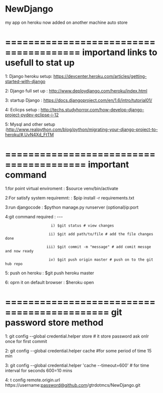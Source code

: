 NewDjango
=========
my app on heroku
now added on another machine
auto store

=======================================
importand links to usefull to stat up
=======================================
1: Django heroku setup: https://devcenter.heroku.com/articles/getting-started-with-django

2: Django full set up : http://www.deploydjango.com/heroku/index.html

3: startup Django : https://docs.djangoproject.com/en/1.6/intro/tutorial01/ 

4: Eclicps setup : http://techs.studyhorror.com/how-develop-django-project-pydev-eclipse-i-12

5: Mysql and other setup :http://www.realpython.com/blog/python/migrating-your-django-project-to-heroku/#.UvN4Xd_FtTM

========================================
important command 
========================================
1:for point virtual enviroment : $source venv/bin/activate

2:For satisfy system requiremnt: : $pip install -r requirements.txt

3:run djangocode : $python manage.py runserver (optional)ip:port

4:git command required : ---
 			
                         i) $git status # view changes

                        ii) $git add path/to/file # add the file changes done

                       iii) $git commit -m "message" # add comit messge and now ready

                        iv) $git push origin master # push on to the git hub repo    

5: push on heroku : $git push heroku master

6: oprn it on default browser : $heroku open 

============================================
git password store method
============================================

1: git config --global credential.helper store # it store password ask onlr once for first commit

2: git config --global credential.helper cache #for some period of time 15 min

3: git config --global credential.helper 'cache --timeout=600' # for time interval for seconds 600=10 mins

4: t config remote.origin.url https://username:password@github.com/gtrdotmcs/NewDjango.git
